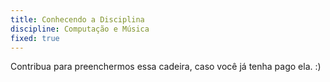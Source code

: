 ```yaml
---
title: Conhecendo a Disciplina
discipline: Computação e Música
fixed: true
---
```


Contribua para preenchermos essa cadeira, caso você já tenha pago ela. :)